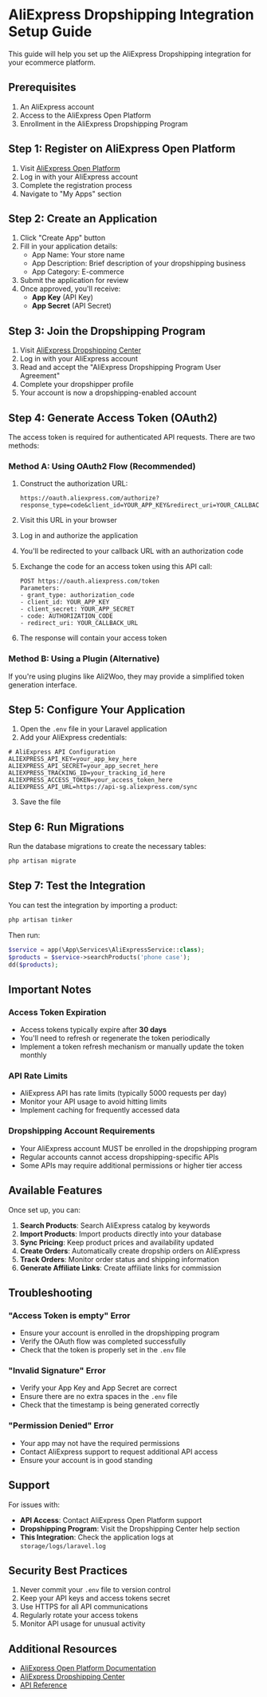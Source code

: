 # AliExpress Dropshipping Integration Setup Guide

This guide will help you set up the AliExpress Dropshipping integration for your ecommerce platform.

## Prerequisites

1. An AliExpress account
2. Access to the AliExpress Open Platform
3. Enrollment in the AliExpress Dropshipping Program

## Step 1: Register on AliExpress Open Platform

1. Visit [AliExpress Open Platform](https://openservice.aliexpress.com/)
2. Log in with your AliExpress account
3. Complete the registration process
4. Navigate to "My Apps" section

## Step 2: Create an Application

1. Click "Create App" button
2. Fill in your application details:
   - App Name: Your store name
   - App Description: Brief description of your dropshipping business
   - App Category: E-commerce
3. Submit the application for review
4. Once approved, you'll receive:
   - **App Key** (API Key)
   - **App Secret** (API Secret)

## Step 3: Join the Dropshipping Program

1. Visit [AliExpress Dropshipping Center](https://ds.aliexpress.com/)
2. Log in with your AliExpress account
3. Read and accept the "AliExpress Dropshipping Program User Agreement"
4. Complete your dropshipper profile
5. Your account is now a dropshipping-enabled account

## Step 4: Generate Access Token (OAuth2)

The access token is required for authenticated API requests. There are two methods:

### Method A: Using OAuth2 Flow (Recommended)

1. Construct the authorization URL:
   ```
   https://oauth.aliexpress.com/authorize?response_type=code&client_id=YOUR_APP_KEY&redirect_uri=YOUR_CALLBACK_URL&state=RANDOM_STRING
   ```

2. Visit this URL in your browser
3. Log in and authorize the application
4. You'll be redirected to your callback URL with an authorization code
5. Exchange the code for an access token using this API call:
   ```
   POST https://oauth.aliexpress.com/token
   Parameters:
   - grant_type: authorization_code
   - client_id: YOUR_APP_KEY
   - client_secret: YOUR_APP_SECRET
   - code: AUTHORIZATION_CODE
   - redirect_uri: YOUR_CALLBACK_URL
   ```

6. The response will contain your access token

### Method B: Using a Plugin (Alternative)

If you're using plugins like Ali2Woo, they may provide a simplified token generation interface.

## Step 5: Configure Your Application

1. Open the `.env` file in your Laravel application
2. Add your AliExpress credentials:

```env
# AliExpress API Configuration
ALIEXPRESS_API_KEY=your_app_key_here
ALIEXPRESS_API_SECRET=your_app_secret_here
ALIEXPRESS_TRACKING_ID=your_tracking_id_here
ALIEXPRESS_ACCESS_TOKEN=your_access_token_here
ALIEXPRESS_API_URL=https://api-sg.aliexpress.com/sync
```

3. Save the file

## Step 6: Run Migrations

Run the database migrations to create the necessary tables:

```bash
php artisan migrate
```

## Step 7: Test the Integration

You can test the integration by importing a product:

```bash
php artisan tinker
```

Then run:

```php
$service = app(\App\Services\AliExpressService::class);
$products = $service->searchProducts('phone case');
dd($products);
```

## Important Notes

### Access Token Expiration

- Access tokens typically expire after **30 days**
- You'll need to refresh or regenerate the token periodically
- Implement a token refresh mechanism or manually update the token monthly

### API Rate Limits

- AliExpress API has rate limits (typically 5000 requests per day)
- Monitor your API usage to avoid hitting limits
- Implement caching for frequently accessed data

### Dropshipping Account Requirements

- Your AliExpress account MUST be enrolled in the dropshipping program
- Regular accounts cannot access dropshipping-specific APIs
- Some APIs may require additional permissions or higher tier access

## Available Features

Once set up, you can:

1. **Search Products**: Search AliExpress catalog by keywords
2. **Import Products**: Import products directly into your database
3. **Sync Pricing**: Keep product prices and availability updated
4. **Create Orders**: Automatically create dropship orders on AliExpress
5. **Track Orders**: Monitor order status and shipping information
6. **Generate Affiliate Links**: Create affiliate links for commission

## Troubleshooting

### "Access Token is empty" Error

- Ensure your account is enrolled in the dropshipping program
- Verify the OAuth flow was completed successfully
- Check that the token is properly set in the `.env` file

### "Invalid Signature" Error

- Verify your App Key and App Secret are correct
- Ensure there are no extra spaces in the `.env` file
- Check that the timestamp is being generated correctly

### "Permission Denied" Error

- Your app may not have the required permissions
- Contact AliExpress support to request additional API access
- Ensure your account is in good standing

## Support

For issues with:
- **API Access**: Contact AliExpress Open Platform support
- **Dropshipping Program**: Visit the Dropshipping Center help section
- **This Integration**: Check the application logs at `storage/logs/laravel.log`

## Security Best Practices

1. Never commit your `.env` file to version control
2. Keep your API keys and access tokens secret
3. Use HTTPS for all API communications
4. Regularly rotate your access tokens
5. Monitor API usage for unusual activity

## Additional Resources

- [AliExpress Open Platform Documentation](https://openservice.aliexpress.com/doc/doc.htm)
- [AliExpress Dropshipping Center](https://ds.aliexpress.com/)
- [API Reference](https://openservice.aliexpress.com/doc/api.htm)
